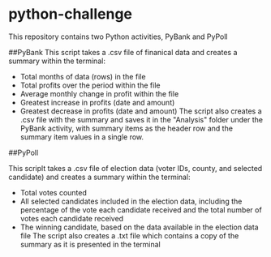 # python-challenge
This repository contains two Python activities, PyBank and PyPoll

##PyBank
This script takes a .csv file of finanical data and creates a summary within the terminal:
- Total months of data (rows) in the file
- Total profits over the period within the file
- Average monthly change in profit within the file
- Greatest increase in profits (date and amount)
- Greatest decrease in profits (date and amount)
The script also creates a .csv file with the summary and saves it in the "Analysis" folder under the PyBank activity, with summary items as the header row and the summary item values in a single row.

##PyPoll

This scriplt takes a .csv file of election data (voter IDs, county, and selected candidate) and creates a summary within the terminal:
- Total votes counted
- All selected candidates included in the election data, including the percentage of the vote each candidate received and the total number of votes each candidate received
- The winning candidate, based on the data available in the election data file
The script also creates a .txt file which contains a copy of the summary as it is presented in the terminal